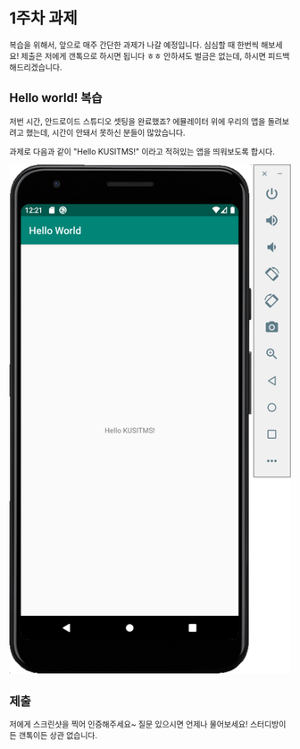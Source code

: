 # 1주차 과제
복습을 위해서, 앞으로 매주 간단한 과제가 나갈 예정입니다. 심심할 때 한번씩 해보세요! 제출은 저에게 갠톡으로 하시면 됩니다 ㅎㅎ 안하셔도 벌금은 없는데, 하시면 피드백 해드리겠습니다.

## Hello world! 복습
저번 시간, 안드로이드 스튜디오 셋팅을 완료했죠? 에뮬레이터 위에 우리의 앱을 돌려보려고 했는데, 시간이 안돼서 못하신 분들이 많았습니다.

과제로 다음과 같이 "Hello KUSITMS!" 이라고 적혀있는 앱을 띄워보도록 합시다.

![hello kusitms](images/2bcea980-2944-489e-a98d-8efe10a2c85f.png)

## 제출
저에게 스크린샷을 찍어 인증해주세요~ 질문 있으시면 언제나 물어보세요! 스터디방이든 갠톡이든 상관 없습니다.